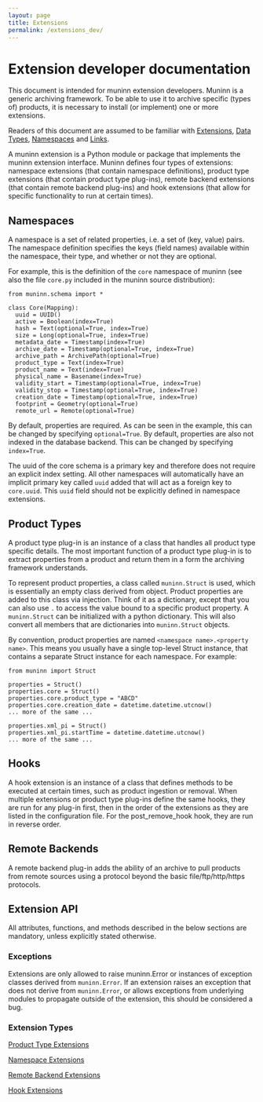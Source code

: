 ```yaml
---
layout: page
title: Extensions
permalink: /extensions_dev/
---
```


# Extension developer documentation

This document is intended for muninn extension developers. Muninn is a generic
archiving framework. To be able to use it to archive specific (types of)
products, it is necessary to install (or implement) one or more extensions.

Readers of this document are assumed to be familiar with
[Extensions](../extensions), [Data Types](../datatypes),
[Namespaces](../namespaces) and [Links](../links).

A muninn extension is a Python module or package that implements the muninn
extension interface. Muninn defines four types of extensions: namespace
extensions (that contain namespace definitions), product type extensions
(that contain product type plug-ins), remote backend extensions (that
contain remote backend plug-ins) and hook extensions (that allow for
specific functionality to run at certain times).

## Namespaces

A namespace is a set of related properties, i.e. a set of (key, value) pairs.
The namespace definition specifies the keys (field names) available within the
namespace, their type, and whether or not they are optional.

For example, this is the definition of the ``core`` namespace of muninn (see
also the file ``core.py`` included in the muninn source distribution):

```
from muninn.schema import *

class Core(Mapping):
  uuid = UUID()
  active = Boolean(index=True)
  hash = Text(optional=True, index=True)
  size = Long(optional=True, index=True)
  metadata_date = Timestamp(index=True)
  archive_date = Timestamp(optional=True, index=True)
  archive_path = ArchivePath(optional=True)
  product_type = Text(index=True)
  product_name = Text(index=True)
  physical_name = Basename(index=True)
  validity_start = Timestamp(optional=True, index=True)
  validity_stop = Timestamp(optional=True, index=True)
  creation_date = Timestamp(optional=True, index=True)
  footprint = Geometry(optional=True)
  remote_url = Remote(optional=True)
```

By default, properties are required. As can be seen in the example, this can be
changed by specifying ``optional=True``. By default, properties are also not
indexed in the database backend. This can be changed by specifying
``index=True``.

The uuid of the core schema is a primary key and therefore does not require
an explicit index setting. All other namespaces will automatically have an
implicit primary key called ``uuid`` added that will act as a foreign key to
``core.uuid``. This ``uuid`` field should not be explicitly defined in
namespace extensions.

## Product Types

A product type plug-in is an instance of a class that handles all product type
specific details. The most important function of a product type plug-in is to
extract properties from a product and return them in a form the archiving
framework understands.

To represent product properties, a class called ``muninn.Struct`` is used,
which is essentially an empty class derived from object. Product properties are
added to this class via injection. Think of it as a dictionary, except that you
can also use ``.`` to access the value bound to a specific product property.
A ``muninn.Struct`` can be initialized with a python dictionary. This will also
convert all members that are dictionaries into ``muninn.Struct`` objects.

By convention, product properties are named `<namespace name>.<property name>`.
This means you usually have a single top-level Struct instance, that contains a
separate Struct instance for each namespace. For example:

```
from muninn import Struct

properties = Struct()
properties.core = Struct()
properties.core.product_type = "ABCD"
properties.core.creation_date = datetime.datetime.utcnow()
... more of the same ...

properties.xml_pi = Struct()
properties.xml_pi.startTime = datetime.datetime.utcnow()
... more of the same ...
```

## Hooks

A hook extension is an instance of a class that defines methods to be
executed at certain times, such as product ingestion or removal. When multiple
extensions or product type plug-ins define the same hooks, they are run for any
plug-in first, then in the order of the extensions as they are listed in the
configuration file. For the post_remove_hook hook, they are run in reverse
order.

## Remote Backends

A remote backend plug-in adds the ability of an archive to pull products
from remote sources using a protocol beyond the basic file/ftp/http/https
protocols.

## Extension API

All attributes, functions, and methods described in the below sections are
mandatory, unless explicitly stated otherwise.

### Exceptions

Extensions are only allowed to raise muninn.Error or instances of exception
classes derived from ``muninn.Error``. If an extension raises an exception that
does not derive from ``muninn.Error``, or allows exceptions from underlying
modules to propagate outside of the extension, this should be considered a bug.

### Extension Types

[Product Type Extensions](../ext_product_types)

[Namespace Extensions](../ext_namespaces)

[Remote Backend Extensions](../ext_remote)

[Hook Extensions](../ext_hooks)
